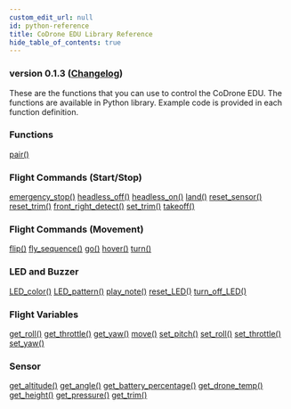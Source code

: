 ```yaml
---
custom_edit_url: null
id: python-reference
title: CoDrone EDU Library Reference
hide_table_of_contents: true
---
```


<h3 class="homeDocLandingVersion">version 0.1.3 (<a class="orange-link" href="/doc-v2/docs/codrone-mini/home/cdm-mini-changelog">Changelog</a>)</h3>
These are the functions that you can use to control the CoDrone EDU. The functions are available in Python library. Example code is provided in each function definition.

<div class="boxLanding">
  <div class="parentContainer">
  <div class="box-reference-shadow">
  <h3>Functions</h3>
    <a href="/doc-v2/docs/codrone-mini/Connection/01-pair">pair()</a>
    <br />
   </div>
    <div class="box-reference-shadow margin-top-30"> 
        <h3>Flight Commands (Start/Stop)</h3>
            <a href="/doc-v2/docs/codrone-mini/Flight-Commands-Start-Stop/01-emergency-stop">emergency_stop()</a>
            <a href="/docs/codrone-mini/Flight-Commands-Start-Stop/headless-off">headless_off()</a>
            <a href="/docs/codrone-mini/Flight-Commands-Start-Stop/headless-on">headless_on()</a>
            <a href="/doc-v2/docs/codrone-mini/Flight-Commands-Start-Stop/land">land()</a>
            <a href="/doc-v2/docs/codrone-mini/Flight-Commands-Start-Stop/reset-sensor">reset_sensor()</a>
            <a href="/doc-v2/docs/codrone-mini/Flight-Commands-Start-Stop/reset-trim">reset_trim()</a>
            <a href="#">front_right_detect()</a>
            <a href="/doc-v2/docs/codrone-mini/Flight-Commands-Start-Stop/set-trim">set_trim()</a>
            <a href="/doc-v2/docs/codrone-mini/Flight-Commands-Start-Stop/take-off">takeoff()</a>
    </div>
    <div class="box-reference-shadow margin-top-30"> 
        <h3>Flight Commands (Movement)</h3>
        <a href="/doc-v2/docs/codrone-mini/Flight-Commands-Movement/flip">flip()</a>
        <a href="/doc-v2/docs/codrone-mini/Flight-Commands-Movement/fly-sequence">fly_sequence()</a>
        <a href="/doc-v2/docs/codrone-mini/Flight-Commands-Movement/go">go()</a>
        <a href="/doc-v2/docs/codrone-mini/Flight-Commands-Movement/hover">hover()</a>
        <a href="/doc-v2/docs/codrone-mini/Flight-Commands-Movement/turn">turn()</a>
  </div>
    <div class="box-reference-shadow margin-top-30"> 
        <h3>LED and Buzzer</h3>
        <a href="/doc-v2/docs/codrone-mini/LED/led-color">LED_color()</a>
        <a href="/doc-v2/docs/codrone-mini/LED/led-pattern">LED_pattern()</a>
        <a href="/doc-v2/docs/codrone-mini/LED/play-note">play_note()</a>
        <a href="/doc-v2/docs/codrone-mini/LED/reset-led">reset_LED()</a>
        <a href="/doc-v2/docs/codrone-mini/LED/turn-off-led">turn_off_LED()</a>
  </div>
  </div>
  <div  class="parentContainer">
    <div class="boxLanding">
       <div class="box-reference-shadow"> 
            <h3> Flight Variables</h3>
            <a href="/doc-v2/docs/codrone-mini/Flight-Variables/get-roll">get_roll()</a>
            <a href="/doc-v2/docs/codrone-mini/Flight-Variables/get-throttle">get_throttle()</a>
            <a href="/doc-v2/docs/codrone-mini/Flight-Variables/get-yaw">get_yaw()</a>
            <a href="/doc-v2/docs/codrone-mini/Flight-Variables/move">move()</a>
            <a href="/doc-v2/docs/codrone-mini/Flight-Variables/get-pitch">set_pitch()</a>
            <a href="/doc-v2/docs/codrone-mini/Flight-Variables/set-roll">set_roll()</a>
            <a href="/doc-v2/docs/codrone-mini/Flight-Variables/get-throttle">set_throttle()</a>
            <a href="/doc-v2/docs/codrone-mini/Flight-Variables/get-yaw">set_yaw()</a>
        </div>
    </div>
     <div class="box-reference-shadow margin-top-30"> 
            <h3>Sensor</h3>
                <a href="/doc-v2/docs/codrone-mini/Sensors/get-altitude">get_altitude()</a>
                <a href="/doc-v2/docs/codrone-mini/Sensors/get-angle">get_angle()</a>
                <a href="/doc-v2/docs/codrone-mini/Sensors/get-battery-percentage">get_battery_percentage()</a>
                <a href="/doc-v2/docs/codrone-mini/Sensors/get-drone-temp">get_drone_temp()</a>
                <a href="/doc-v2/docs/codrone-mini/Sensors/get-height">get_height()</a>
                <a href="/doc-v2/docs/codrone-mini/Sensors/get-pressure">get_pressure()</a>
                <a href="/doc-v2/docs/codrone-mini/Sensors/get-trim">get_trim()</a> 
        </div>
  </div>
</div>
<div class="boxLanding marginTop25">


</div>
